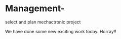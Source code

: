 # Management-
select and plan mechactronic project

<p> We have done some new exciting work today. Horray!! </p>
